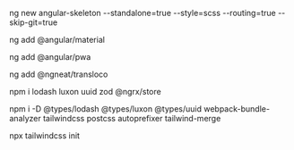 ng new angular-skeleton --standalone=true --style=scss --routing=true --skip-git=true


ng add @angular/material


ng add @angular/pwa


ng add @ngneat/transloco


npm i lodash luxon uuid zod @ngrx/store


npm i -D @types/lodash @types/luxon @types/uuid webpack-bundle-analyzer tailwindcss postcss autoprefixer tailwind-merge


npx tailwindcss init
 